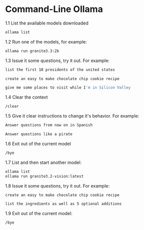 # Command-Line Ollama

1.1 List the available models downloaded
```bash
ollama list
```
1.2 Run one of the models, for example:
```bash
ollama run granite3.3:2b
```
1.3 Issue it some questions, try it out.  For example:
```bash
list the first 10 presidents of the united states

create an easy to make chocolate chip cookie recipe

give me some places to visit while I'm in Silicon Valley
```
1.4 Clear the context
```bash
/clear
```
1.5 Give it clear instructions to change it's behavior.  For example:
```bash
Answer questions from now on in Spanish

Answer questions like a pirate
```
1.6 Exit out of the current model
```bash
/bye
```
1.7 List and then start another model:
```bash
ollama list
ollama run granite3.2-vision:latest
```
1.8 Issue it some questions, try it out.  For example:
```bash
create an easy to make chocolate chip cookie recipe

list the ingredients as well as 5 optional additions
```
1.9  Exit out of the current model:
```bash
/bye
```

